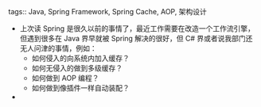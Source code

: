tags:: Java, Spring Framework, Spring Cache, AOP, 架构设计

- 上次读 Spring 是很久以前的事情了，最近工作需要在改造一个工作流引擎，但遇到很多在 Java 界早就被 Spring 解决的很好，但 C# 界或者说我部门还无人问津的事情，例如：
	- 如何侵入的向系统内加入缓存？
	- 如何无侵入的做到多级缓存？
	- 如何做到 AOP 编程？
	- 如何做到像插件一样自动装配？
-
